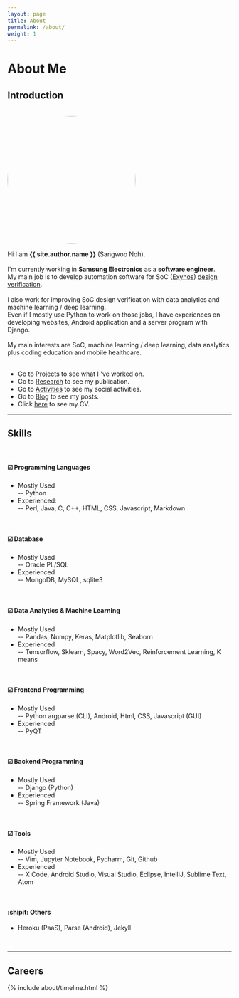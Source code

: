 ```yaml
---
layout: page
title: About
permalink: /about/
weight: 1
---
```


# **About Me**

## **Introduction** 
<br>

<img src="https://avatars2.githubusercontent.com/u/16892436?s=460&u=30c2e125ca2aa6c4183bed0dfbd73380a05ca291&v=4" alt="me" style="border-radius: 50%; width: 30vw;">
<br>

Hi I am **{{ site.author.name }}** (Sangwoo Noh). <br><br>
I'm currently working in **Samsung Electronics** as a **software engineer**. <br>
My main job is to develop automation software for SoC ([Exynos](https://www.samsung.com/semiconductor/minisite/exynos/)) [design verification](https://garygitgit.github.io/blog/soc-verification). <br><br>
I also work for improving SoC design verification with data analytics and machine learning / deep learning. <br>
Even if I mostly use Python to work on those jobs, I have experiences on developing websites, Android application and a server program with Django.<br><br>
My main interests are SoC, machine learning / deep learning, data analytics plus coding education and mobile healthcare. <br><br>

- Go to [Projects](https://garygitgit.github.io/projects/) to see what I 've worked on. <br>
- Go to [Research](https://garygitgit.github.io/research/) to see my publication. <br>
- Go to [Activities](https://garygitgit.github.io/activities/) to see my social activities. <br>
- Go to [Blog](https://garygitgit.github.io/blog/) to see my posts. <br>
- Click [here]((https://drive.google.com/file/d/1xxH-xfvY2-Ccb033d1JmElHPqVozcAsM/view?usp=sharing)) to see my CV. <br>

---

## **Skills** 
<br>

#### :ballot_box_with_check: Programming Languages
- Mostly Used<br>
-- Python<br>
- Experienced:<br>
-- Perl, Java, C, C++, HTML, CSS, Javascript, Markdown <br>
<br>

#### :ballot_box_with_check: Database
- Mostly Used<br>
-- Oracle PL/SQL <br>
- Experienced<br>
-- MongoDB, MySQL, sqlite3 <br>
<br>

#### :ballot_box_with_check: Data Analytics & Machine Learning
- Mostly Used<br>
-- Pandas, Numpy, Keras, Matplotlib, Seaborn <br>
- Experienced<br>
-- Tensorflow, Sklearn, Spacy, Word2Vec, Reinforcement Learning, K means <br>
<br>

#### :ballot_box_with_check: Frontend Programming
- Mostly Used<br>
-- Python argparse (CLI), Android, Html, CSS, Javascript (GUI)<br>
- Experienced<br>
-- PyQT <br>
<br>

#### :ballot_box_with_check: Backend Programming
- Mostly Used<br>
-- Django (Python) <br>
- Experienced<br>
-- Spring Framework (Java)<br>
<br>

#### :ballot_box_with_check: Tools
- Mostly Used<br>
-- Vim, Jupyter Notebook, Pycharm, Git, Github
- Experienced<br>
-- X Code, Android Studio, Visual Studio, Eclipse, IntelliJ, Sublime Text, Atom <br>
<br>

#### :shipit: Others
- Heroku (PaaS), Parse (Android), Jekyll
<br>

---

<!-- <div class="row">
{% include about/skills.html title="Programming Skills" source=site.data.programming-skills %}
{% include about/skills.html title="Other Skills" source=site.data.other-skills %}
</div> -->
## **Careers**

<div class="row">
{% include about/timeline.html %}
</div><br>

